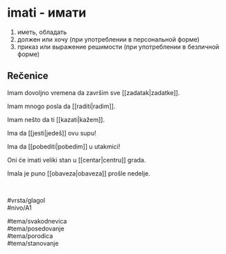 # imati - имати

1. иметь, обладать
2. должен или хочу (при употреблении в персональной форме)
3. приказ или выражение решимости (при употреблении в безличной форме)

## Rečenice

Imam dovoljno vremena da završim sve [[zadatak|zadatke]].

Imam mnogo posla da [[raditi|radim]].

Imam nešto da ti [[kazati|kažem]].

Ima da [[jesti|jedeš]] ovu supu!

Ima da [[pobediti|pobedim]] u utakmici!

Oni će imati veliki stan u [[centar|centru]] grada.

Imala je puno [[obaveza|obaveza]] prošle nedelje.

<br>

#vrsta/glagol  
#nivo/A1  

#tema/svakodnevica  
#tema/posedovanje  
#tema/porodica  
#tema/stanovanje  
